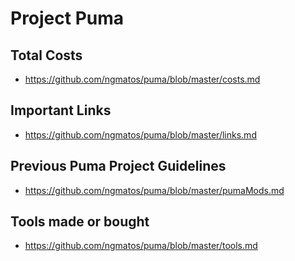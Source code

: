 # Project Puma
## Total Costs
- https://github.com/ngmatos/puma/blob/master/costs.md

## Important Links
- https://github.com/ngmatos/puma/blob/master/links.md

## Previous Puma Project Guidelines
- https://github.com/ngmatos/puma/blob/master/pumaMods.md

## Tools made or bought
- https://github.com/ngmatos/puma/blob/master/tools.md
